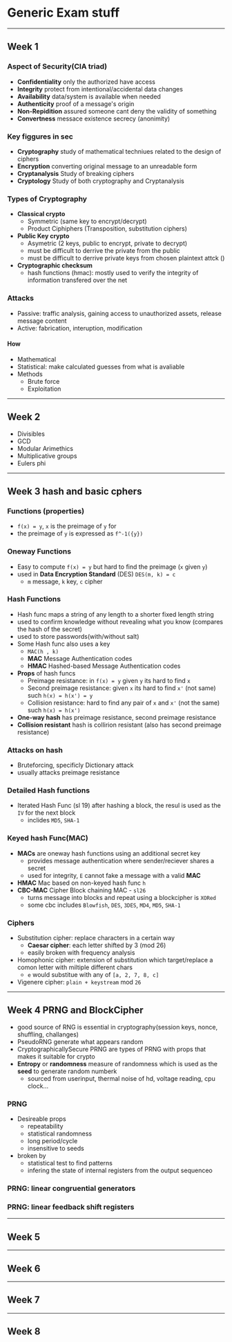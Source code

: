 # Generic Exam stuff

---

## Week 1

### Aspect of Security(CIA triad)

- **Confidentiality** only the authorized have access
- **Integrity** protect from intentional/accidental data changes
- **Availability** data/system is available when needed
- **Authenticity** proof of a message's origin
- **Non-Repidition**  assured someone cant deny the validity of something
- **Convertness** messace existence secrecy (anonimity)

### Key figgures in sec

- **Cryptography** study of mathematical techniues related to the design of ciphers
- **Encryption** converting original message to an unreadable form
- **Cryptanalysis** Study of breaking ciphers
- **Cryptology** Study of  both cryptography and Cryptanalysis

### Types of Cryptography

- **Classical crypto**
  - Symmetric (same key to encrypt/decrypt)
  - Product Ciphiphers (Transposition, substitution ciphers)
- **Public Key crypto**
  - Asymetric (2 keys, public to encrypt, private to decrypt)
  - must be difficult to derrive the private from the public
  - must be difficult to derrive private keys from chosen plaintext attck ()
- **Cryptographic checksum**
  - hash functions (hmac): mostly used to verify the integrity of information transfered over the net

### Attacks

- Passive: traffic analysis, gaining access to unauthorized assets, release message content
- Active: fabrication, interuption, modification

#### How

- Mathematical
- Statistical: make calculated guesses from what is avaliable
- Methods
  - Brute force
  - Exploitation

---

## Week 2

- Divisibles
- GCD
- Modular Arimethics
- Multiplicative groups
- Eulers phi

---

## Week 3 hash and basic cphers

### Functions (properties)

- `f(x) = y`, `x` is the preimage of `y` for
- the preimage of `y` is expressed as `f^-1({y})`

### Oneway Functions

- Easy to compute `f(x) = y` but hard to find the preimage (`x` given `y`)
- used in **Data Encryption Standard** (DES) `DES(m, k) = c`
  - `m` message, `k` key, `c` cipher

### Hash Functions

- Hash func maps a string of any length to a shorter fixed length string
- used to confirm knowledge without revealing what you know (compares the hash of the secret)
- used to store passwords(with/without salt)
- Some Hash func also uses a key
  - `MAC(h , k)`
  - **MAC** Message Authentication codes
  - **HMAC** Hashed-based Message Authentication codes
- **Props** of hash funcs
  - Preimage resistance: in `f(x) = y` given `y` its hard to find `x`
  - Second preimage resistance: given `x` its hard to find `x'` (not same) such `h(x) = h(x') = y`
  - Collision resistance: hard to find any pair of `x` and `x'` (not the same) such `h(x) = h(x')`
- **One-way hash** has preimage resistance, second preimage resistance
- **Collision resistant** hash is collirion resistant (also has second preimage resistance)

### Attacks on hash

- Bruteforcing, specificly Dictionary attack
- usually attacks preimage resistance

### Detailed Hash functions

- Iterated Hash Func (sl 19) after hashing a block, the resul is used as the `IV` for the next block
  - inclides `MD5`, `SHA-1`

### Keyed hash Func(MAC)

- **MACs** are oneway hash functions using an additional secret key
  - provides message authentication where sender/reciever shares a secret
  - used for integrity, `E` cannot fake a message with a valid **MAC**
- **HMAC** Mac based on non-keyed hash func `h`
- **CBC-MAC** Cipher Block chaining MAC - `sl26`
  - turns message into blocks and repeat using a blockcipher is `XORed`
  - some cbc includes `Blowfish`, `DES`, `3DES`, `MD4`, `MD5`, `SHA-1`

### Ciphers

- Substitution cipher: replace characters in a certain way
  - **Caesar cipher**: each letter shifted by 3 (mod 26)
  - easily broken with frequency analysis
- Homophonic cipher: extension of substitution which target/replace a comon letter with miltiple different chars
  - `e` would substitue with any of `[a, 2, 7, 8, c]`
- Vigenere cipher: `plain + keystream` mod `26`

---

## Week 4 PRNG and BlockCipher

- good source of RNG is essential in cryptography(session keys, nonce, shuffling, challanges)
- PseudoRNG generate what appears random
- CryptographicallySecure PRNG are types of PRNG with props that makes it suitable for crypto
- **Entropy** or **randomness** measure of randomness which is used as the **seed** to generate random numberk
  - sourced from userinput, thermal noise of hd, voltage reading, cpu clock...

### PRNG

- Desireable props
  - repeatability
  - statistical randomness
  - long period/cycle
  - insensitive to seeds
- broken by
  - statistical test to find patterns
  - infering the state of internal registers from the output sequenceo

### PRNG: linear congruential generators

### PRNG: linear feedback shift registers

---

## Week 5

---

## Week 6

---

## Week 7

---

## Week 8
